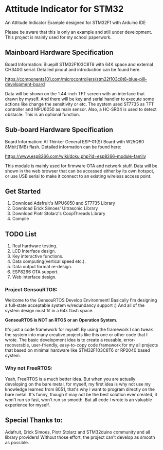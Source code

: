 # Attitude Indicator for STM32

An Attitude Indicator Example designed for STM32F1 with Arduino IDE

Please be aware that this is only an example and still under development.
This project is mainly used for my school paperwork.

## Mainboard Hardware Specification

Board Information:
Bluepill STM32F103C8T6 with 64K space and external CH340G serial.
Detailed pinout and introduction can be found here:

https://components101.com/microcontrollers/stm32f103c8t8-blue-pill-development-board

Data will be shown on the 1.44-inch TFT screen with an interface that drawn by myself.
And there will be key and serial handler to execute some actions like change the sensitivity or etc.
The system used ST7735 as TFT controller and MPU6050 as main sensor.
Also, a HC-SR04 is used to detect obstacle. This is an optional function.

## Sub-board Hardware Specification

Board Information:
AI Thinker General ESP-01(S) Board with W25Q80 8Mbit(1MB) flash.
Detailed information can be found here:

https://www.esp8266.com/wiki/doku.php?id=esp8266-module-family

This module is mainly used for firmware OTA and network stuff.
Data will be shown in the web browser that can be accessed either by its own hotspot,
or use USB serial to make it connect to an existing wireless access point.

## Get Started

1. Download Adafruit's MPU6050 and ST7735 Library
2. Download Erick Simoes' Ultrasonic Library
3. Download Piotr Stolarz's CoopThreads Library
4. Compile

## TODO List

1. Real hardware testing.
2. LCD Interface design.
3. Key interactive functions.
4. Data computing(vertical speed etc.).
5. Data output format re-design.
6. ESP8266 OTA support.
7. Web interface design.

### Project GensouRTOS:

Welcome to the GensouRTOS Develop Environment!
Basically I'm designing a full-state acceptable system w/redundancy support :)
And all of the system design must fit in a 64k flash space.

**GensouRTOS is NOT an RTOS or an Operation System.**

It's just a code framework for myself. By using the framework I can tweak the system
into many creative projects like this one or other code that I wrote.
The basic development idea is to create a reusable, error-recoverable, user-friendly,
easy-to-copy code framework for my all projects that based on minimal hardware
like STM32F103C8T6 or RP2040 based system.

### Why not FreeRTOS:

Yeah, FreeRTOS is a much better idea. But when you are actually developing on the bare
metal, for myself, my first idea is why not use my knowledge learned from 8051, that's
why I want to program directly on the bare metal. It's funny, though it may not be the
best solution ever created, it won't run so fast, won't run so smooth. But all code I
wrote is an valuable experience for myself.

## Special Thanks to:

Adafruit, Erick Simoes, Piotr Stolarz and STM32duino community and all library providers!
Without those effort, the project can't develop as smooth as possible.
